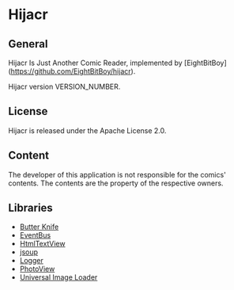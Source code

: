 # Hijacr

## General

Hijacr Is Just Another Comic Reader, implemented by [EightBitBoy]
(https://github.com/EightBitBoy/hijacr).

Hijacr version VERSION_NUMBER.

## License

Hijacr is released under the Apache License 2.0.

## Content

The developer of this application is not responsible for the comics' contents. The contents are the
property of the respective owners.

## Libraries

- [Butter Knife](https://github.com/JakeWharton/butterknife)
- [EventBus](https://github.com/greenrobot/EventBus)
- [HtmlTextView](https://github.com/sufficientlysecure/html-textview)
- [jsoup](https://github.com/jhy/jsoup/)
- [Logger](https://github.com/orhanobut/logger)
- [PhotoView](https://github.com/chrisbanes/PhotoView)
- [Universal Image Loader](https://github.com/nostra13/Android-Universal-Image-Loader)
